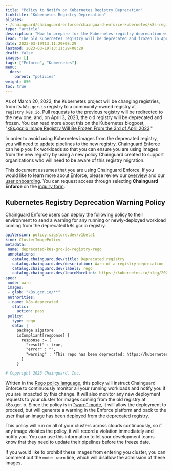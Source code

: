 ```yaml
---
title: "Policy to Notify on Kubernetes Registry Deprecation"
linktitle: "Kubernetes Registry Deprecation"
aliases:
- /chainguard/chainguard-enforce/chainguard-enforce-kubernetes/k8s-registry-deprecation-policy/
type: "article"
description: "How to prepare for the Kubernetes registry deprecation with Chainguard Enforce"
lead: "The old Kubernetes registry will be deprecated and frozen in April 2023"
date: 2023-03-19T13:11:29+08:29
lastmod: 2023-03-19T13:11:29+08:29
draft: false
images: []
tags: ["Enforce", "Kubernetes"]
menu:
  docs:
    parent: "policies"
weight: 050
toc: true
---
```


As of March 20, 2023, the Kubernetes project will be changing registries, from its `k8s.gcr.io` registry to a community-owned registry at `registry.k8s.io`. Pull requests to the previous registry will be redirected to the new one, and, on April 3, 2023, the old registry will be deprecated and frozen. You can read more about this on the Kubernetes blogpost, "[k8s.gcr.io Image Registry Will Be Frozen From the 3rd of April 2023](https://kubernetes.io/blog/2023/02/06/k8s-gcr-io-freeze-announcement/)."

In order to avoid using Kubernetes images from the deprecated registry, you will need to update pipelines to the new registry. Chainguard Enforce can help you fix workloads so that you can ensure you are using images from the new registry by using a new policy Chainguard created to support organizations who will need to be aware of this registry migration.

This document assumes that you are using Chainguard Enforce. If you would like to learn more about Enforce, please review our [overview](/chainguard/chainguard-enforce/enforce-overview/) and our [user onboarding](/chainguard/chainguard-enforce/). You can request access through selecting **Chainguard Enforce** on the [inquiry form](https://www.chainguard.dev/contact?utm_source=docs).

## Kubernetes Registry Deprecation Warning Policy

Chainguard Enforce users can deploy the following policy to their environment to send a warning for any running or newly-deployed workload coming from the deprecated k8s.gcr.io registry.

```yaml
apiVersion: policy.sigstore.dev/v1beta1
kind: ClusterImagePolicy
metadata:
 name: deprecated-k8s-grc-io-registry-rego
 annotations:
   catalog.chainguard.dev/title: Deprecated registry
   catalog.chainguard.dev/description: Warn of a registry deprecation
   catalog.chainguard.dev/labels: rego
   catalog.chainguard.dev/learnMoreLink: https://kubernetes.io/blog/2023/02/06/k8s-gcr-io-freeze-announcement/
spec:
 mode: warn
 images:
 - glob: "k8s.gcr.io/**"
 authorities:
 - name: k8s-deprecated
   static:
     action: pass
 policy:
   type: rego
   data: |
     package sigstore
     isCompliant[response] {
       response := {
         "result" : true,
         "error" : "",
         "warning" : "This repo has been deprecated: https://kubernetes.io/blog/2023/02/06/k8s-gcr-io-freeze-announcement/"
       }
     }

# Copyright 2023 Chainguard, Inc.
```

Written in the [Rego policy language](/chainguard/chainguard-enforce/chainguard-enforce-kubernetes/chainguard-enforce-rego-policies/), this policy will instruct Chainguard Enforce to continuously monitor all your running workloads and notify you if you are impacted by this change. It will also monitor any new deployment requests to your cluster for images coming from the old registry at k8s.gcr.io. Since the policy is in ["warn" mode](/chainguard/chainguard-enforce/chainguard-enforce-kubernetes/how-to-disable-policy-enforcement/), it will allow the deployment to proceed, but will generate a warning in the Enforce platform and back to the user that an image has been deployed from the deprecated registry.

This policy will run on all of your clusters across clouds continuously, so if any image violates the policy, it will record a violation immediately and notify you. You can use this information to let your development teams know that they need to update their pipelines before the freeze date.

If you would like to prohibit these images from entering you cluster, you can comment out the `mode: warn` line, which will disallow the admission of these images.